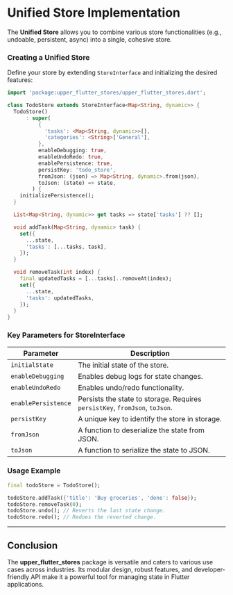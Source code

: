 # Unified Store Implementation

The **Unified Store** allows you to combine various store functionalities (e.g., undoable, persistent, async) into a single, cohesive store.

### Creating a Unified Store

Define your store by extending `StoreInterface` and initializing the desired features:

```dart
import 'package:upper_flutter_stores/upper_flutter_stores.dart';

class TodoStore extends StoreInterface<Map<String, dynamic>> {
  TodoStore()
      : super(
          {
            'tasks': <Map<String, dynamic>>[],
            'categories': <String>['General'],
          },
          enableDebugging: true,
          enableUndoRedo: true,
          enablePersistence: true,
          persistKey: 'todo_store',
          fromJson: (json) => Map<String, dynamic>.from(json),
          toJson: (state) => state,
        ) {
    initializePersistence();
  }

  List<Map<String, dynamic>> get tasks => state['tasks'] ?? [];

  void addTask(Map<String, dynamic> task) {
    set({
      ...state,
      'tasks': [...tasks, task],
    });
  }

  void removeTask(int index) {
    final updatedTasks = [...tasks]..removeAt(index);
    set({
      ...state,
      'tasks': updatedTasks,
    });
  }
}
```

### Key Parameters for StoreInterface

| Parameter           | Description                                                                 |
|---------------------|-----------------------------------------------------------------------------|
| `initialState`      | The initial state of the store.                                             |
| `enableDebugging`   | Enables debug logs for state changes.                                       |
| `enableUndoRedo`    | Enables undo/redo functionality.                                            |
| `enablePersistence` | Persists the state to storage. Requires `persistKey`, `fromJson`, `toJson`. |
| `persistKey`        | A unique key to identify the store in storage.                              |
| `fromJson`          | A function to deserialize the state from JSON.                              |
| `toJson`            | A function to serialize the state to JSON.                                  |

### Usage Example

```dart
final todoStore = TodoStore();

todoStore.addTask({'title': 'Buy groceries', 'done': false});
todoStore.removeTask(0);
todoStore.undo(); // Reverts the last state change.
todoStore.redo(); // Redoes the reverted change.
```
---

## Conclusion
The **upper_flutter_stores** package is versatile and caters to various use cases across industries. Its modular design, robust features, and developer-friendly API make it a powerful tool for managing state in Flutter applications.
